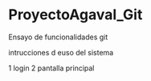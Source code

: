# ProyectoAgaval_Git
Ensayo de funcionalidades git 




intrucciones d euso del sistema 

1 login 
2 pantalla principal
